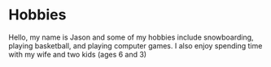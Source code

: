 # Hobbies

Hello, my name is Jason and some of my hobbies include snowboarding, playing basketball, and playing computer games. I also enjoy spending time with my wife and two kids (ages 6 and 3) 
